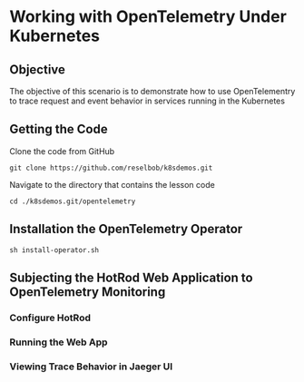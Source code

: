 # Working with OpenTelemetry Under Kubernetes

## Objective
The objective of this scenario is to demonstrate how to use OpenTelementry to trace request and event behavior in services running in the Kubernetes

## Getting the Code

Clone the code from GitHub

`git clone https://github.com/reselbob/k8sdemos.git`

Navigate to the directory that contains the lesson code

`cd ./k8sdemos.git/opentelemetry`

## Installation the OpenTelemetry Operator

`sh install-operator.sh`

## Subjecting the HotRod Web Application to OpenTelemetry Monitoring 

### Configure HotRod

### Running the Web App

### Viewing Trace Behavior in Jaeger UI